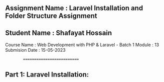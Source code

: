 
## Assignment Name    :  Laravel Installation and Folder Structure Assignment

## Student Name	   :  Shafayat Hossain
Course Name 	     :  Web Development with PHP & Laravel - Batch 1
Module  		       :  13
Submision Date  	 :  15-05-2023

			=========================

## Part 1: Laravel Installation:
